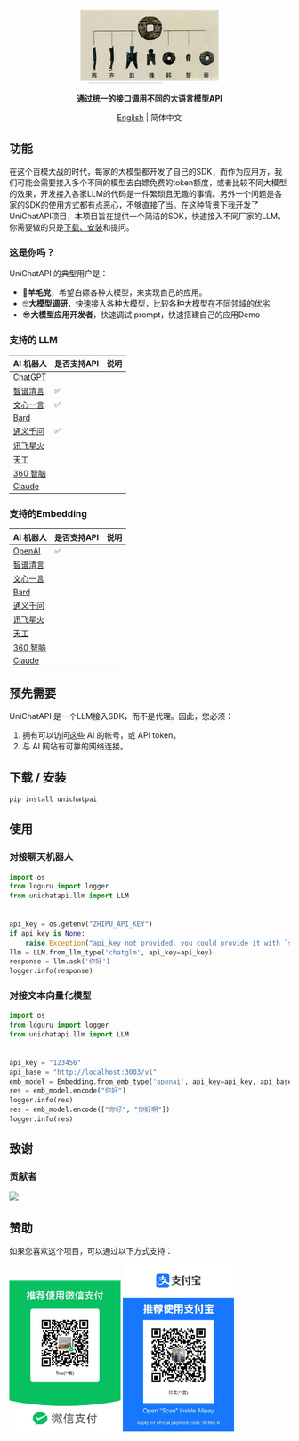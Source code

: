 <div align="center">
   <img src="assets/uni.jpeg" width=256></img>
   <p><strong>通过统一的接口调用不同的大语言模型API</strong></p>

[English](README.md) | 简体中文

</div>


## 功能

在这个百模大战的时代，每家的大模型都开发了自己的SDK，而作为应用方，我们可能会需要接入多个不同的模型去白嫖免费的token额度，或者比较不同大模型的效果，开发接入各家LLM的代码是一件繁琐且无趣的事情。另外一个问题是各家的SDK的使用方式都有点恶心，不够直接了当。在这种背景下我开发了UniChatAPI项目，本项目旨在提供一个简洁的SDK，快速接入不同厂家的LLM。你需要做的只是[下载、安装](https://github.com/aierwiki/unichatapi)和提问。

### 这是你吗？

UniChatAPI 的典型用户是：

- 🤠**羊毛党**，希望白嫖各种大模型，来实现自己的应用。
- 🤓**大模型调研**，快速接入各种大模型，比较各种大模型在不同领域的优劣
- 😎**大模型应用开发者**，快速调试 prompt，快速搭建自己的应用Demo

### 支持的 LLM

| AI 机器人                                                     | 是否支持API      | 说明                                     |
| ------------------------------------------------------------ | -------- | ---------------------------------------- |
| [ChatGPT](https://chat.openai.com)                           |      |                              |
| [智谱清言](https://zhipuai.cn/)                                 | ✅      |                              |
| [文心一言](https://yiyan.baidu.com/)                          | ✅       |                                          |
| [Bard](https://bard.google.com/)                              |     |                                          |
| [通义千问](http://tongyi.aliyun.com/)                         | ✅     |       |
| [讯飞星火](http://xinghuo.xfyun.cn/)                          |      |           |
| [天工](https://neice.tiangong.cn/)                            |      |                    |
| [360 智脑](https://ai.360.cn/)                                |      |                      |
| [Claude](https://claude.ai/)                                 |      |                           |

### 支持的Embedding

| AI 机器人                                                     | 是否支持API      | 说明                                     |
| ------------------------------------------------------------ | -------- | ---------------------------------------- |
| [OpenAI](https://openai.com)                                |   ✅   |                              |
| [智谱清言](https://zhipuai.cn/)                                 |       |                              |
| [文心一言](https://yiyan.baidu.com/)                          |        |                                          |
| [Bard](https://bard.google.com/)                              |     |                                          |
| [通义千问](http://tongyi.aliyun.com/)                         |     |       |
| [讯飞星火](http://xinghuo.xfyun.cn/)                          |      |           |
| [天工](https://neice.tiangong.cn/)                            |      |                    |
| [360 智脑](https://ai.360.cn/)                                |      |                      |
| [Claude](https://claude.ai/)                                 |      |                           |


## 预先需要

UniChatAPI 是一个LLM接入SDK，而不是代理。因此，您必须：

1. 拥有可以访问这些 AI 的帐号，或 API token。
2. 与 AI 网站有可靠的网络连接。

## 下载 / 安装
```bash
pip install unichatpai
```

## 使用

### 对接聊天机器人

```python
import os
from loguru import logger
from unichatapi.llm import LLM


api_key = os.getenv("ZHIPU_API_KEY")
if api_key is None:
    raise Exception("api_key not provided, you could provide it with `shell: export API_KEY=xxx` or `code: zhipuai.api_key=xxx`")
llm = LLM.from_llm_type('chatglm', api_key=api_key)
response = llm.ask('你好')
logger.info(response)
```

### 对接文本向量化模型

```python
import os
from loguru import logger
from unichatapi.llm import LLM


api_key = "123456"
api_base = "http://localhost:3003/v1"
emb_model = Embedding.from_emb_type('openai', api_key=api_key, api_base=api_base)
res = emb_model.encode("你好")
logger.info(res)
res = emb_model.encode(["你好", "你好啊"])
logger.info(res)
```

## 致谢

### 贡献者
<a href="https://github.com/aierwiki/unichatapi/graphs/contributors">
  <img src="https://contrib.rocks/image?repo=aierwiki/unichatapi" />
</a>

## 赞助

如果您喜欢这个项目，可以通过以下方式支持：

<img src="assets/weixin.jpeg" width="200" />
<img src="assets/zhifubao.jpeg" width="200" />
